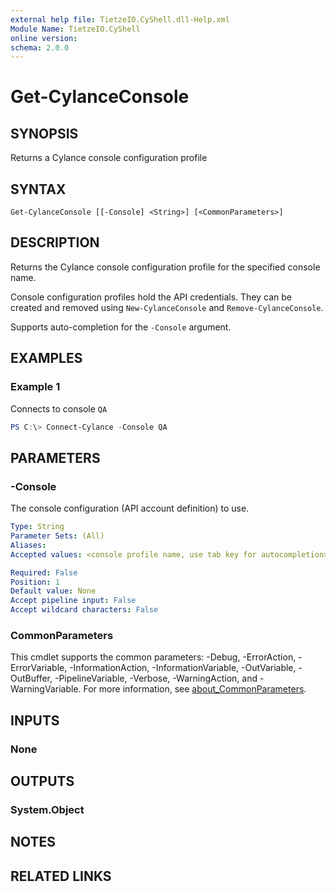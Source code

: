 ```yaml
---
external help file: TietzeIO.CyShell.dll-Help.xml
Module Name: TietzeIO.CyShell
online version:
schema: 2.0.0
---
```


# Get-CylanceConsole

## SYNOPSIS
Returns a Cylance console configuration profile

## SYNTAX

```
Get-CylanceConsole [[-Console] <String>] [<CommonParameters>]
```

## DESCRIPTION
Returns the Cylance console configuration profile for the specified console name.

Console configuration profiles hold the API credentials. They can be created and removed using `New-CylanceConsole` and `Remove-CylanceConsole`.

Supports auto-completion for the `-Console` argument.

## EXAMPLES

### Example 1
Connects to console `QA`

```powershell
PS C:\> Connect-Cylance -Console QA
```

## PARAMETERS

### -Console

The console configuration (API account definition) to use.

```yaml
Type: String
Parameter Sets: (All)
Aliases:
Accepted values: <console profile name, use tab key for autocompletion>

Required: False
Position: 1
Default value: None
Accept pipeline input: False
Accept wildcard characters: False
```

### CommonParameters
This cmdlet supports the common parameters: -Debug, -ErrorAction, -ErrorVariable, -InformationAction, -InformationVariable, -OutVariable, -OutBuffer, -PipelineVariable, -Verbose, -WarningAction, and -WarningVariable. For more information, see [about_CommonParameters](http://go.microsoft.com/fwlink/?LinkID=113216).

## INPUTS

### None

## OUTPUTS

### System.Object
## NOTES

## RELATED LINKS
